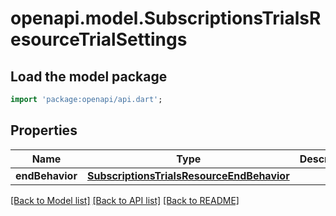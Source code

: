 # openapi.model.SubscriptionsTrialsResourceTrialSettings

## Load the model package
```dart
import 'package:openapi/api.dart';
```

## Properties
Name | Type | Description | Notes
------------ | ------------- | ------------- | -------------
**endBehavior** | [**SubscriptionsTrialsResourceEndBehavior**](SubscriptionsTrialsResourceEndBehavior.md) |  | 

[[Back to Model list]](../README.md#documentation-for-models) [[Back to API list]](../README.md#documentation-for-api-endpoints) [[Back to README]](../README.md)


